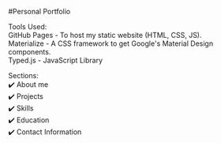 #Personal Portfolio 

Tools Used:
<br>
GitHub Pages - To host my static website (HTML, CSS, JS).
<br>
Materialize - A CSS framework to get Google's Material Design components.
<br>
Typed.js - JavaScript Library

Sections:
<br>
✔️ About me
<br>
✔️ Projects
<br>
✔️ Skills
<br>
✔️ Education
<br>
✔️ Contact Information
<br>

